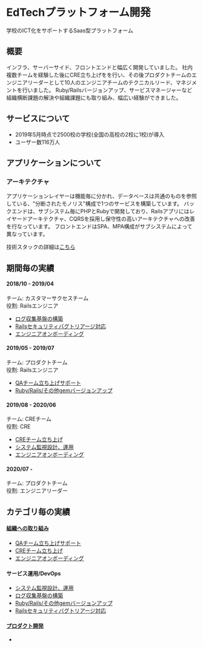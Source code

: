 # EdTechプラットフォーム開発
学校のICT化をサポートするSaas型プラットフォーム

## 概要
インフラ、サーバーサイド、フロントエンドと幅広く開発していました。
社内複数チームを経験した後にCRE立ち上げをを行い、その後プロダクトチームのエンジニアリーダーとして10人のエンジニアチームのテクニカルリード、マネジメントを行いました。
Ruby/Railsバージョンアップ、サービスマネージャーなど組織横断課題の解決や組織課題にも取り組み、幅広い経験ができました。

## サービスについて
* 2019年5月時点で2500校の学校(全国の高校の2校に1校)が導入
* ユーザー数116万人

## アプリケーションについて
### アーキテクチャ
アプリケーションレイヤーは機能毎に分かれ、データベースは共通のものを参照している、"分断されたモノリス"構成で1つのサービスを構築しています。
バックエンドは、サブシステム毎にPHPとRubyで開発しており、Railsアプリにはレイヤードアーキテクチャ、CQRSを採用し保守性の高いアーキテクチャへの改善を行なっています。
フロントエンドはSPA、MPA構成がサブシステムによって異なっています。

 技術スタックの詳細は[こちら](technology_stack.md)

## 期間毎の実績
#### 2018/10 - 2019/04
チーム: カスタマーサクセスチーム
<br>
役割: Railsエンジニア

* [ログ収集基盤の構築](log_collection.md)
* [Railsセキュリティバグトリアージ対応](rails_security_bug_triage.md)
* [エンジニアオンボーディング](engineer_onbording.md)

#### 2019/05 - 2019/07
チーム: プロダクトチーム
<br>
役割: Railsエンジニア

* [QAチーム立ち上げサポート](qa_team_supoprt.md)
* [Ruby/Rails/その他gemバージョンアップ](ruby_gems_upgrade.md)

#### 2019/08 - 2020/06
チーム: CREチーム
<br>
役割: CRE

* [CREチーム立ち上げ](cre_team_build.md)
* [システム監視設計、運用](system_monitoring.md)
* [エンジニアオンボーディング](engineer_onbording.md)

#### 2020/07 - 
チーム: プロダクトチーム
<br>
役割: エンジニアリーダー


## カテゴリ毎の実績
#### [組織への取り組み](achievements/organization_summary.md)
* [QAチーム立ち上げサポート](qa_team_supoprt.md)
* [CREチーム立ち上げ](cre_team_build.md)
* [エンジニアオンボーディング](engineer_onbording.md)

#### サービス運用/DevOps 
* [システム監視設計、運用](system_monitoring.md)
* [ログ収集基盤の構築](log_collection.md)
* [Ruby/Rails/その他gemバージョンアップ](ruby_gems_upgrade.md)
* [Railsセキュリティバグトリアージ対応](rails_security_bug_triage.md)

#### [プロダクト開発](achievements/product_summary.md)
* 
